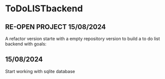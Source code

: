 # ToDoLISTbackend

## RE-OPEN PROJECT 15/08/2024
A refactor version starte with a empty repository version to build a to do list backend with goals:

## 15/08/2024 
Start working with sqlite database